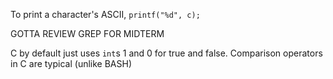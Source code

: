 To print a character's ASCII,
`printf("%d", c);`

GOTTA REVIEW GREP FOR MIDTERM

C by default just uses `int`s 1 and 0 for true and false.
Comparison operators in C are typical (unlike BASH)